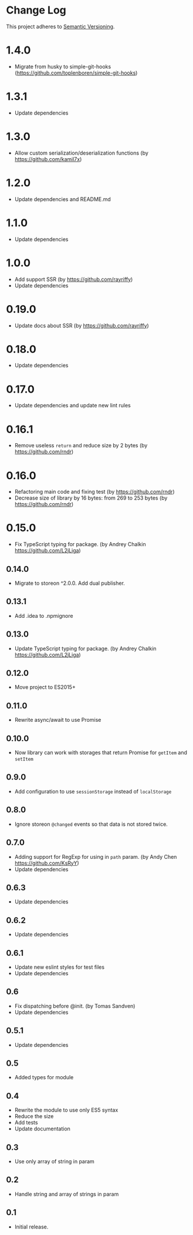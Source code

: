 # Change Log
This project adheres to [Semantic Versioning](http://semver.org/).

# 1.4.0

* Migrate from husky to simple-git-hooks (https://github.com/toplenboren/simple-git-hooks)

# 1.3.1

* Update dependencies

# 1.3.0

* Allow custom serialization/deserialization functions (by https://github.com/kamil7x)

# 1.2.0

* Update dependencies and README.md

# 1.1.0

* Update dependencies

# 1.0.0

* Add support SSR (by https://github.com/rayriffy)
* Update dependencies

# 0.19.0

* Update docs about SSR (by https://github.com/rayriffy)

# 0.18.0

* Update dependencies

# 0.17.0

* Update dependencies and update new lint rules

# 0.16.1

* Remove useless `return` and reduce size by 2 bytes (by https://github.com/rndr)

# 0.16.0

* Refactoring main code and fixing test (by https://github.com/rndr)
* Decrease size of library by 16 bytes: from 269 to 253 bytes (by https://github.com/rndr)

# 0.15.0

* Fix TypeScript typing for package. (by Andrey Chalkin https://github.com/L2jLiga)

## 0.14.0

* Migrate to storeon ^2.0.0. Add dual publisher.

## 0.13.1

* Add .idea to .npmignore

## 0.13.0

* Update TypeScript typing for package. (by Andrey Chalkin https://github.com/L2jLiga)

## 0.12.0

* Move project to ES2015+

## 0.11.0

* Rewrite async/await to use Promise

## 0.10.0

* Now library can work with storages that return Promise for `getItem` and `setItem`

## 0.9.0

* Add configuration to use `sessionStorage` instead of `localStorage`

## 0.8.0

* Ignore storeon `@changed` events so that data is not stored twice.

## 0.7.0

* Adding support for RegExp for using in `path` param. (by Andy Chen https://github.com/KsRyY)
* Update dependencies

## 0.6.3

* Update dependencies

## 0.6.2

* Update dependencies

## 0.6.1

* Update new eslint styles for test files
* Update dependencies

## 0.6

* Fix dispatching before @init. (by Tomas Sandven)
* Update dependencies

## 0.5.1

* Update dependencies

## 0.5

* Added types for module

## 0.4

* Rewrite the module to use only ES5 syntax
* Reduce the size
* Add tests
* Update documentation

## 0.3

* Use only array of string in param

## 0.2

* Handle string and array of strings in param

## 0.1
* Initial release.
